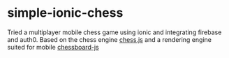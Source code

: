 simple-ionic-chess
==================

Tried a multiplayer mobile chess game using ionic and integrating firebase and auth0.
Based on the chess engine [chess.js](https://github.com/jhlywa/chess.js) and a rendering engine suited for mobile [chessboard-js](https://github.com/caustique/chessboard-js)